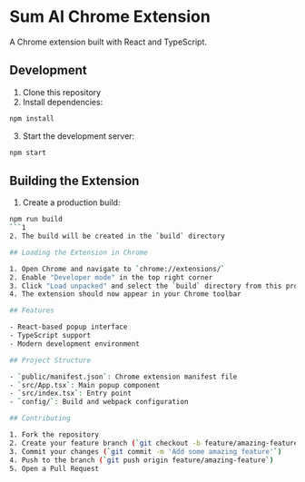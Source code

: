 # Sum AI Chrome Extension

A Chrome extension built with React and TypeScript.

## Development

1. Clone this repository
2. Install dependencies:
```bash
npm install
```
3. Start the development server:
```bash
npm start
```

## Building the Extension

1. Create a production build:
```bash
npm run build
```1
2. The build will be created in the `build` directory

## Loading the Extension in Chrome

1. Open Chrome and navigate to `chrome://extensions/`
2. Enable "Developer mode" in the top right corner
3. Click "Load unpacked" and select the `build` directory from this project
4. The extension should now appear in your Chrome toolbar

## Features

- React-based popup interface
- TypeScript support
- Modern development environment

## Project Structure

- `public/manifest.json`: Chrome extension manifest file
- `src/App.tsx`: Main popup component
- `src/index.tsx`: Entry point
- `config/`: Build and webpack configuration

## Contributing

1. Fork the repository
2. Create your feature branch (`git checkout -b feature/amazing-feature`)
3. Commit your changes (`git commit -m 'Add some amazing feature'`)
4. Push to the branch (`git push origin feature/amazing-feature`)
5. Open a Pull Request
